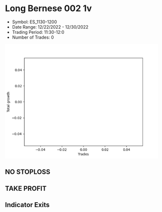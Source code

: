 # Long Bernese 002 1v 
- Symbol: ES_1130-1200
- Date Range: 12/22/2022 - 12/30/2022
- Trading Period: 11:30-12:0
- Number of Trades: 0

![Plot](LongBernese0021vES_1130-1200.png)
## NO STOPLOSS














## TAKE PROFIT











## Indicator Exits

